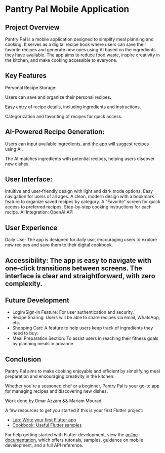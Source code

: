 # Pantry Pal Mobile Application

## Project Overview
Pantry Pal is a mobile application designed to simplify meal planning and cooking. It serves as a digital recipe book where users can save their favorite recipes and generate new ones using AI based on the ingredients they have available. The app aims to reduce food waste, inspire creativity in the kitchen, and make cooking accessible to everyone.

## Key Features
Personal Recipe Storage:

Users can save and organize their personal recipes.

Easy entry of recipe details, including ingredients and instructions.

Categorization and favoriting of recipes for quick access.

## AI-Powered Recipe Generation:

Users can input available ingredients, and the app will suggest recipes using AI.

The AI matches ingredients with potential recipes, helping users discover new dishes.

## User Interface:

Intuitive and user-friendly design with light and dark mode options.
Easy navigation for users of all ages.
A clean, modern design with a bookmark feature to organize saved recipes by category.
A "Favorite" screen for quick access to preferred recipes.
Step-by-step cooking instructions for each recipe.
AI Integration: OpenAI API

## User Experience
Daily Use: The app is designed for daily use, encouraging users to explore new recipes and save them to their digital cookbook.

## Accessibility: The app is easy to navigate with one-click transitions between screens. The interface is clear and straightforward, with zero complexity.

## Future Development
- Login/Sign-In Feature: For user authentication and security.
- Recipe Sharing: Users will be able to share recipes via email, WhatsApp, etc.
- Shopping Cart: A feature to help users keep track of ingredients they need to buy.
- Meal Preparation Section: To assist users in reaching their fitness goals by planning meals in advance.

## Conclusion
Pantry Pal aims to make cooking enjoyable and efficient by simplifying meal preparation and encouraging creativity in the kitchen. 

Whether you're a seasoned chef or a beginner, Pantry Pal is your go-to app for managing recipes and discovering new dishes.

Work done by
Omar Azzam && Mariam Mourad 


A few resources to get you started if this is your first Flutter project:

- [Lab: Write your first Flutter app](https://docs.flutter.dev/get-started/codelab)
- [Cookbook: Useful Flutter samples](https://docs.flutter.dev/cookbook)

For help getting started with Flutter development, view the
[online documentation](https://docs.flutter.dev/), which offers tutorials,
samples, guidance on mobile development, and a full API reference.
